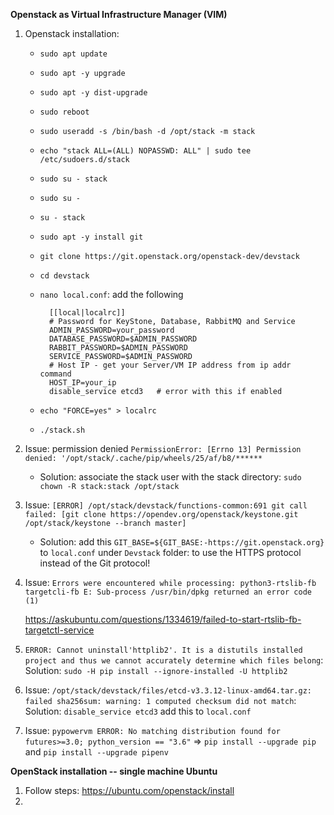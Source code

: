 **Openstack as Virtual Infrastructure Manager (VIM)**

1. Openstack installation:
    * `sudo apt update`
    * `sudo apt -y upgrade`
    * `sudo apt -y dist-upgrade`
    * `sudo reboot`
    * `sudo useradd -s /bin/bash -d /opt/stack -m stack`
    * `echo "stack ALL=(ALL) NOPASSWD: ALL" | sudo tee /etc/sudoers.d/stack`
    * `sudo su - stack`
    * `sudo su -`
    * `su - stack`
    * `sudo apt -y install git`
    * `git clone https://git.openstack.org/openstack-dev/devstack`
    * `cd devstack`
    
    * `nano local.conf`: add the following
    
            [[local|localrc]]
            # Password for KeyStone, Database, RabbitMQ and Service
            ADMIN_PASSWORD=your_password
            DATABASE_PASSWORD=$ADMIN_PASSWORD
            RABBIT_PASSWORD=$ADMIN_PASSWORD
            SERVICE_PASSWORD=$ADMIN_PASSWORD
            # Host IP - get your Server/VM IP address from ip addr command
            HOST_IP=your_ip
            disable_service etcd3   # error with this if enabled
    
    * `echo "FORCE=yes" > localrc`
    * `./stack.sh`



2. Issue: permission denied `PermissionError: [Errno 13] Permission denied: '/opt/stack/.cache/pip/wheels/25/af/b8/******`
    * Solution: associate the stack user with the stack directory: `sudo chown -R stack:stack /opt/stack`

3. Issue: `[ERROR] /opt/stack/devstack/functions-common:691 git call failed: [git clone https://opendev.org/openstack/keystone.git /opt/stack/keystone --branch master]`
    * Solution: add this `GIT_BASE=${GIT_BASE:-https://git.openstack.org}` to `local.conf` under `Devstack` folder: to use the HTTPS protocol instead of the Git protocol!

4. Issue: 
   `Errors were encountered while processing:
    python3-rtslib-fb
    targetcli-fb
    E: Sub-process /usr/bin/dpkg returned an error code (1)`
    
    https://askubuntu.com/questions/1334619/failed-to-start-rtslib-fb-targetctl-service
    
5. `ERROR: Cannot uninstall'httplib2'. It is a distutils installed project and thus we cannot accurately determine which files belong`: Solution: `sudo -H pip install --ignore-installed -U httplib2`

6. Issue: `/opt/stack/devstack/files/etcd-v3.3.12-linux-amd64.tar.gz: failed sha256sum: warning: 1 computed checksum did not match`: Solution: `disable_service etcd3` add this to `local.conf`

7. Issue: `pypowervm ERROR: No matching distribution found for futures>=3.0; python_version == "3.6"` =>  `pip install --upgrade pip` and `pip install --upgrade pipenv`




**OpenStack installation -- single machine Ubuntu**

1. Follow steps: https://ubuntu.com/openstack/install
2. 

